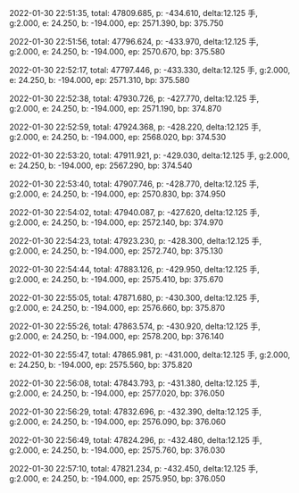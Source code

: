 2022-01-30 22:51:35, total: 47809.685, p: -434.610, delta:12.125 手, g:2.000, e: 24.250, b: -194.000, ep: 2571.390, bp: 375.750

2022-01-30 22:51:56, total: 47796.624, p: -433.970, delta:12.125 手, g:2.000, e: 24.250, b: -194.000, ep: 2570.670, bp: 375.580

2022-01-30 22:52:17, total: 47797.446, p: -433.330, delta:12.125 手, g:2.000, e: 24.250, b: -194.000, ep: 2571.310, bp: 375.580

2022-01-30 22:52:38, total: 47930.726, p: -427.770, delta:12.125 手, g:2.000, e: 24.250, b: -194.000, ep: 2571.190, bp: 374.870

2022-01-30 22:52:59, total: 47924.368, p: -428.220, delta:12.125 手, g:2.000, e: 24.250, b: -194.000, ep: 2568.020, bp: 374.530

2022-01-30 22:53:20, total: 47911.921, p: -429.030, delta:12.125 手, g:2.000, e: 24.250, b: -194.000, ep: 2567.290, bp: 374.540

2022-01-30 22:53:40, total: 47907.746, p: -428.770, delta:12.125 手, g:2.000, e: 24.250, b: -194.000, ep: 2570.830, bp: 374.950

2022-01-30 22:54:02, total: 47940.087, p: -427.620, delta:12.125 手, g:2.000, e: 24.250, b: -194.000, ep: 2572.140, bp: 374.970

2022-01-30 22:54:23, total: 47923.230, p: -428.300, delta:12.125 手, g:2.000, e: 24.250, b: -194.000, ep: 2572.740, bp: 375.130

2022-01-30 22:54:44, total: 47883.126, p: -429.950, delta:12.125 手, g:2.000, e: 24.250, b: -194.000, ep: 2575.410, bp: 375.670

2022-01-30 22:55:05, total: 47871.680, p: -430.300, delta:12.125 手, g:2.000, e: 24.250, b: -194.000, ep: 2576.660, bp: 375.870

2022-01-30 22:55:26, total: 47863.574, p: -430.920, delta:12.125 手, g:2.000, e: 24.250, b: -194.000, ep: 2578.200, bp: 376.140

2022-01-30 22:55:47, total: 47865.981, p: -431.000, delta:12.125 手, g:2.000, e: 24.250, b: -194.000, ep: 2575.560, bp: 375.820

2022-01-30 22:56:08, total: 47843.793, p: -431.380, delta:12.125 手, g:2.000, e: 24.250, b: -194.000, ep: 2577.020, bp: 376.050

2022-01-30 22:56:29, total: 47832.696, p: -432.390, delta:12.125 手, g:2.000, e: 24.250, b: -194.000, ep: 2576.090, bp: 376.060

2022-01-30 22:56:49, total: 47824.296, p: -432.480, delta:12.125 手, g:2.000, e: 24.250, b: -194.000, ep: 2575.760, bp: 376.030

2022-01-30 22:57:10, total: 47821.234, p: -432.450, delta:12.125 手, g:2.000, e: 24.250, b: -194.000, ep: 2575.950, bp: 376.050
